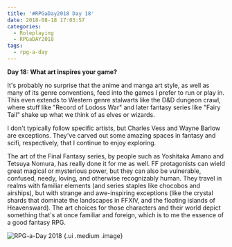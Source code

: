 ```yaml
---
title: '#RPGaDay2018 Day 18'
date: 2018-08-18 17:03:57
categories:
  - Roleplaying
  - RPGaDAY2018
tags:
  - rpg-a-day
---
```


**Day 18: What art inspires your game?**

It's probably no surprise that the anime and manga art style, as well as many of its genre conventions, feed into the games I prefer to run or play in. This even extends to Western genre stalwarts like the D&D dungeon crawl, where stuff like "Record of Lodoss War" and later fantasy series like "Fairy Tail" shake up what we think of as elves or wizards.

<!-- more -->

I don't typically follow specific artists, but Charles Vess and Wayne Barlow are exceptions. They've carved out some amazing spaces in fantasy and scifi, respectively, that I continue to enjoy exploring.

The art of the Final Fantasy series, by people such as Yoshitaka Amano and Tetsuya Nomura, has really done it for me as well. FF protagonists can wield great magical or mysterious power, but they can also be vulnerable, confused, needy, loving, and otherwise recognizably human. They travel in realms with familiar elements (and series staples like chocobos and airships), but with strange and awe-inspiring exceptions (like the crystal shards that dominate the landscapes in FFXIV, and the floating islands of Heavensward). The art choices for those characters and their world depict something that's at once familiar and foreign, which is to me the essence of a good fantasy RPG.

![RPG-a-Day 2018](/assets/rpg/RPG-a-Day%202018.jpg) {.ui .medium .image}